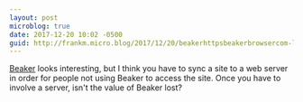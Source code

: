 ```yaml
---
layout: post
microblog: true
date: 2017-12-20 10:02 -0500
guid: http://frankm.micro.blog/2017/12/20/beakerhttpsbeakerbrowsercom-looks-interesting.html
---
```

[Beaker](https://beakerbrowser.com/) looks interesting, but I think you have to sync a site to a web server in order for people not using Beaker to access the site. Once you have to involve a server, isn't the value of Beaker lost? 
